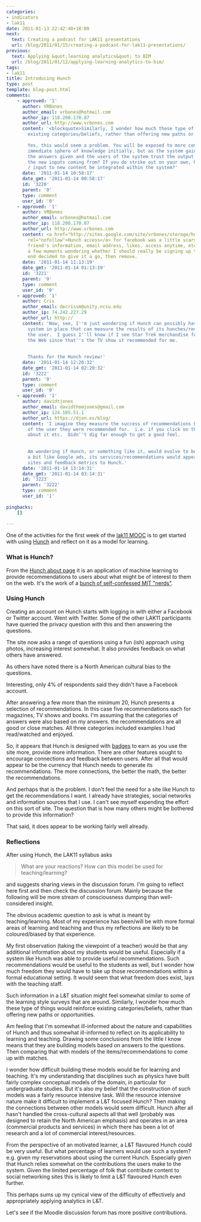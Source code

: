 ```yaml
---
categories:
- indicators
- lak11
date: 2011-01-13 22:42:40+10:00
next:
  text: Creating a podcast for LAK11 presentations
  url: /blog/2011/01/15/creating-a-podcast-for-lak11-presentations/
previous:
  text: Applying &quot;learning analytics&quot; to BIM
  url: /blog/2011/01/12/applying-learning-analytics-to-bim/
tags:
- lak11
title: Introducing Hunch
type: post
template: blog-post.html
comments:
    - approved: '1'
      author: VRBones
      author_email: vrbones@hotmail.com
      author_ip: 118.208.170.87
      author_url: http://www.vrbones.com
      content: '<blockquote>Similarly, I wonder how much these type of things would reinforce
        existing categories/beliefs, rather than offering new paths or opportunities.</blockquote>
    
        Yes, this would seem a problem. You will be exposed to more content than your
        immediate sphere of knowledge initially, but as the system gains confidence in
        the answers given and the users of the system trust the output more, where are
        the new inputs coming from? If you do strike out on your own, how does your reaction
        / input to new content be integrated within the system?'
      date: '2011-01-14 10:58:17'
      date_gmt: '2011-01-14 00:58:17'
      id: '3220'
      parent: '0'
      type: comment
      user_id: '0'
    - approved: '1'
      author: VRBones
      author_email: vrbones@hotmail.com
      author_ip: 118.208.170.87
      author_url: http://www.vrbones.com
      content: <a href="http://sites.google.com/site/vrbones/storage/hunchaccess.png"
        rel="nofollow">Hunch access</a> for facebook was a little scary. Basic information,
        friend's information, email address, likes, access anytime, etc. Spent more than
        a few moments wondering whether I should really be signing up to it, but in the
        end decided to give it a go, then remove.
      date: '2011-01-14 11:13:19'
      date_gmt: '2011-01-14 01:13:19'
      id: '3221'
      parent: '0'
      type: comment
      user_id: '0'
    - approved: '1'
      author: Cris
      author_email: decrissm@unity.ncsu.edu
      author_ip: 74.242.227.29
      author_url: http://
      content: 'Now, see, I''m just wondering if Hunch can possibly have a metrics/analytics
        system in place that can measure the results of its hunches/recommendations for
        the user.  I guess I''ll know if I see Star Trek merchandise following me around
        the Web since that''s the TV show it recommended for me.
    
    
        Thanks for the Hunch review!'
      date: '2011-01-14 12:20:32'
      date_gmt: '2011-01-14 02:20:32'
      id: '3222'
      parent: '0'
      type: comment
      user_id: '0'
    - approved: '1'
      author: davidtjones
      author_email: davidthomjones@gmail.com
      author_ip: 124.185.51.1
      author_url: https://djon.es/blog/
      content: 'I imagine they measure the success of recommendations based on the actions
        of the user they were recommended for.  i.e. if you click on the link, make comments
        about it etc.  Didn''t dig far enough to get a good feel.
    
    
        Am wondering if Hunch, or something like it, would evolve to be site independent.  e.g.
        a bit like Google ads, its services/recommendations would appear as part of other
        sites and feedback metrics to Hunch.'
      date: '2011-01-14 13:14:31'
      date_gmt: '2011-01-14 03:14:31'
      id: '3223'
      parent: '3222'
      type: comment
      user_id: '1'
    
pingbacks:
    []
    
---
```

One of the activities for the first week of the [lak11 MOOC](http://learninganalytics.net) is to get started with using [Hunch](http://hunch.com) and reflect on it as a model for learning.

### What is Hunch?

From the [Hunch about page](http://hunch.com/info/about/) it is an application of machine learning to provide recommendations to users about what might be of interest to them on the web. It's the work of a [bunch of self-confessed MIT "nerds"](http://hunch.com/info/the-hunch-team/).

### Using Hunch

Creating an account on Hunch starts with logging in with either a Facebook or Twitter account. Went with Twitter. Some of the other LAK11 participants have queried the privacy question with this and then answering the questions.

The site now asks a range of questions using a fun (ish) approach using photos, increasing interest somewhat. It also provides feedback on what others have answered.

As others have noted there is a North American cultural bias to the questions.

Interesting, only 4% of respondents said they didn't have a Facebook account.

After answering a few more than the minimum 20, Hunch presents a selection of recommendations. In this case five recommendations each for magazines, TV shows and books. I'm assuming that the categories of answers were also based on my answers. the recommendations are all good or close matches. All three categories included examples I had read/watched and enjoyed.

So, it appears that Hunch is designed with [badges](http://hunch.com/help/#what-are-badges) to earn as you use the site more, provide more information. There are other features sought to encourage connections and feedback between users. After all that would appear to be the currency that Hunch needs to generate its recommendations. The more connections, the better the math, the better the recommendations.

And perhaps that is the problem. I don't feel the need for a site like Hunch to get the recommendations I want. I already have strategies, social networks and information sources that I use. I can't see myself expending the effort on this sort of site. The question that is how many others might be bothered to provide this information?

That said, it does appear to be working fairly well already.

### Reflections

After using Hunch, the LAK11 syllabus asks

> What are your reactions? How can this model be used for teaching/learning?

and suggests sharing views in the discussion forum. I'm going to reflect here first and then check the discussion forum. Mainly because the following will be more stream of consciousness dumping than well-considered insight.

The obvious academic question to ask is what is meant by teaching/learning. Most of my experience has been/will be with more formal areas of learning and teaching and thus my reflections are likely to be coloured/biased by that experience.

My first observation (taking the viewpoint of a teacher) would be that any additional information about my students would be useful. Especially if a system like Hunch was able to provide useful recommendations. Such recommendations would be useful to the students as well, but I wonder how much freedom they would have to take up those recommendations within a formal educational setting. It would seem that what freedom does exist, lays with the teaching staff.

Such information in a L&T situation might feel somewhat similar to some of the learning style surveys that are around. Similarly, I wonder how much these type of things would reinforce existing categories/beliefs, rather than offering new paths or opportunities.

Am feeling that I'm somewhat ill-informed about the nature and capabilities of Hunch and thus somewhat ill-informed to reflect on its applicability to learning and teaching. Drawing some conclusions from the little I know means that they are building models based on answers to the questions. Then comparing that with models of the items/recommendations to come up with matches.

I wonder how difficult building these models would be for learning and teaching. It's my understanding that disciplines such as physics have built fairly complex conceptual models of the domain, in particular for undergraduate studies. But it's also my belief that the construction of such models was a fairly resource intensive task. Will the resource intensive nature make it difficult to implement a L&T focused Hunch? Then making the connections between other models would seem difficult. Hunch after all hasn't handled the cross-cultural aspects all that well (probably was designed to retain the North American emphasis) and operates in an area (commercial products and services) in which there has been a lot of research and a lot of commercial interest/resources.

From the perspective of an motivated learner, a L&T flavoured Hunch could be very useful. But what percentage of learners would use such a system? e.g. given my reservations about using the current Hunch. Especially given that Hunch relies somewhat on the contributions the users make to the system. Given the limited percentage of folk that contribute content to social networking sites this is likely to limit a L&T flavoured Hunch even further.

This perhaps sums up my cynical view of the difficulty of effectively and appropriately applying analytics in L&T.

Let's see if the Moodle discussion forum has more positive contributions.